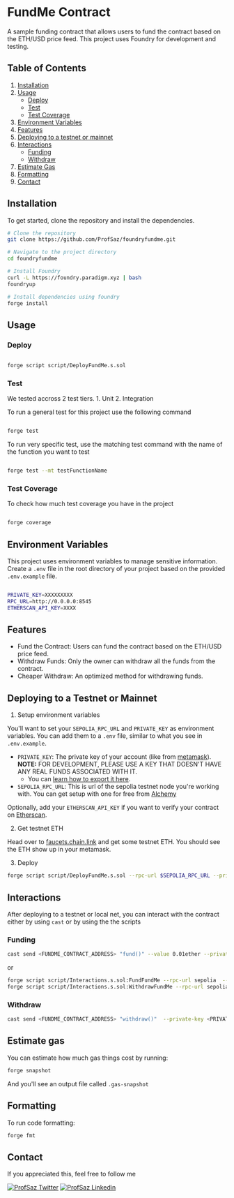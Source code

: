 # FundMe Contract

A sample funding contract that allows users to fund the contract based on the ETH/USD price feed. This project uses Foundry for development and testing.

## Table of Contents

1. [Installation](#installation)
2. [Usage](#usage)
    - [Deploy](#deploy)
    - [Test](#test)
    - [Test Coverage](#test-coverage)
3. [Environment Variables](#environment-variables)
4. [Features](#features)
5. [Deploying to a testnet or mainnet](#deploying-to-a-testnet-or-mainnet)
6. [Interactions](#interactions)
    - [Funding](#funding)
    - [Withdraw](#withdraw)
7. [Estimate Gas](#estimate-gas)
8. [Formatting](#formatting)
9. [Contact](#contact)

## Installation

To get started, clone the repository and install the dependencies.

```bash
# Clone the repository
git clone https://github.com/ProfSaz/foundryfundme.git

# Navigate to the project directory
cd foundryfundme

# Install Foundry
curl -L https://foundry.paradigm.xyz | bash
foundryup

# Install dependencies using foundry
forge install
```

## Usage

### Deploy 

```bash

forge script script/DeployFundMe.s.sol

```

### Test

We tested accross 2 test tiers.
    1. Unit
    2. Integration 

To run a general test for this project use the following command 

```bash 

forge test

```

To run very specific test, use the matching test command with the name of the function you want to test

```bash 

forge test --mt testFunctionName

```
### Test Coverage

To check how much test coverage you have in the project 

```bash 

forge coverage

```

## Environment Variables 

This project uses environment variables to manage sensitive information. Create a `.env` file in the root directory of your project based on the provided `.env.example` file.

```bash 

PRIVATE_KEY=XXXXXXXXX
RPC_URL=http://0.0.0.0:8545
ETHERSCAN_API_KEY=XXXX

```

## Features

- Fund the Contract: Users can fund the contract based on the ETH/USD price feed.
- Withdraw Funds: Only the owner can withdraw all the funds from the contract.
- Cheaper Withdraw: An optimized method for withdrawing funds.

## Deploying to a Testnet or Mainnet 

1. Setup environment variables

You'll want to set your `SEPOLIA_RPC_URL` and `PRIVATE_KEY` as environment variables. You can add them to a `.env` file, similar to what you see in `.env.example`.

- `PRIVATE_KEY`: The private key of your account (like from [metamask](https://metamask.io/)). **NOTE:** FOR DEVELOPMENT, PLEASE USE A KEY THAT DOESN'T HAVE ANY REAL FUNDS ASSOCIATED WITH IT.
  - You can [learn how to export it here](https://metamask.zendesk.com/hc/en-us/articles/360015289632-How-to-Export-an-Account-Private-Key).
- `SEPOLIA_RPC_URL`: This is url of the sepolia testnet node you're working with. You can get setup with one for free from [Alchemy](https://alchemy.com/?a=673c802981)

Optionally, add your `ETHERSCAN_API_KEY` if you want to verify your contract on [Etherscan](https://etherscan.io/).

2. Get testnet ETH

Head over to [faucets.chain.link](https://faucets.chain.link/) and get some testnet ETH. You should see the ETH show up in your metamask.

3. Deploy

```bash 
forge script script/DeployFundMe.s.sol --rpc-url $SEPOLIA_RPC_URL --private-key $PRIVATE_KEY --broadcast --verify --etherscan-api-key $ETHERSCAN_API_KEY

```

## Interactions

After deploying to a testnet or local net, you can interact with the contract either by using `cast` or by using the the scripts 

### Funding
``` bash
cast send <FUNDME_CONTRACT_ADDRESS> "fund()" --value 0.01ether --private-key <PRIVATE_KEY>
```

or
```bash 
forge script script/Interactions.s.sol:FundFundMe --rpc-url sepolia  --private-key $PRIVATE_KEY  --broadcast
forge script script/Interactions.s.sol:WithdrawFundMe --rpc-url sepolia  --private-key $PRIVATE_KEY  --broadcast
```

### Withdraw

```bash 
cast send <FUNDME_CONTRACT_ADDRESS> "withdraw()"  --private-key <PRIVATE_KEY>
```

## Estimate gas

You can estimate how much gas things cost by running:

```bash
forge snapshot
```

And you'll see an output file called `.gas-snapshot`


## Formatting


To run code formatting:
```bash
forge fmt
```

## Contact

If you appreciated this, feel free to follow me 

[![ProfSaz Twitter](https://img.shields.io/badge/Twitter-1DA1F2?style=for-the-badge&logo=twitter&logoColor=white)](https://x.com/Prof_Saz)
[![ProfSaz Linkedin](https://img.shields.io/badge/LinkedIn-0077B5?style=for-the-badge&logo=linkedin&logoColor=white)](https://www.linkedin.com/in/joshua-Osemwegie-2a9080191)





